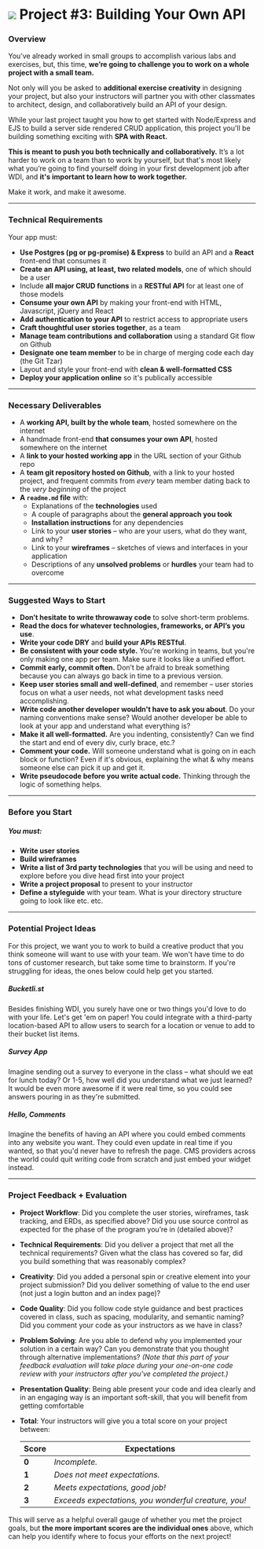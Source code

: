 # ![](https://ga-dash.s3.amazonaws.com/production/assets/logo-9f88ae6c9c3871690e33280fcf557f33.png) Project #3: Building Your Own API

### Overview

You’ve already worked in small groups to accomplish various labs and exercises, but, this time, **we’re going to challenge you to work on a whole project with a small team.**

Not only will you be asked to **additional exercise creativity** in designing your project, but also your instructors will partner you with other classmates to architect, design, and collaboratively build an API of your design.

While your last project taught you how to get started with Node/Express and EJS to build a server side rendered CRUD application, this project you'll be building something exciting with **SPA with React.**

**This is meant to push you both technically and collaboratively.** It’s a lot harder to work on a team than to work by yourself, but that's most likely what you’re going to find yourself doing in your first development job after WDI, and **it's important to learn how to work together.**

Make it work, and make it awesome.


---

### Technical Requirements

Your app must:

* **Use Postgres (pg or pg-promise) & Express** to build an API and a **React** front-end that consumes it
* **Create an API using, at least, two related models**, one of which should be a user
* Include **all major CRUD functions** in a **RESTful API** for at least one of those models
* **Consume your own API** by making your front-end with HTML, Javascript, jQuery and React
* **Add authentication to your API** to restrict access to appropriate users
* **Craft thoughtful user stories together**, as a team
* **Manage team contributions and collaboration** using a standard Git flow on Github
* **Designate one team member** to be in charge of merging code each day (the Git Tzar)
* Layout and style your front-end with **clean & well-formatted CSS**
* **Deploy your application online** so it's publically accessible


---

### Necessary Deliverables

* A **working API, built by the whole team**, hosted somewhere on the internet
* A handmade front-end **that consumes your own API**, hosted somewhere on the internet
* A **link to your hosted working app** in the URL section of your Github repo
* A **team git repository hosted on Github**, with a link to your hosted project, and frequent commits from _every_ team member dating back to the _very beginning_ of the project
* **A ``readme.md`` file** with:
    * Explanations of the **technologies** used
    * A couple of paragraphs about the **general approach you took**
    * **Installation instructions** for any dependencies
    * Link to your **user stories** – who are your users, what do they want, and why?
    * Link to your **wireframes** – sketches of  views and interfaces in your application
    * Descriptions of any **unsolved problems** or **hurdles** your team had to overcome


---

### Suggested Ways to Start

* **Don’t hesitate to write throwaway code** to solve short-term problems.
* **Read the docs for whatever technologies, frameworks, or API’s you use**.
* **Write your code DRY** and **build your APIs RESTful**.
* **Be consistent with your code style.** You're working in teams, but you're only making one app per team. Make sure it looks like a unified effort.
* **Commit early, commit often.** Don’t be afraid to break something because you can always go back in time to a previous version.
* **Keep user stories small and well-defined**, and remember – user stories focus on what a user needs, not what development tasks need accomplishing.
* **Write code another developer wouldn't have to ask you about**. Do your naming conventions make sense? Would another developer be able to look at your app and understand what everything is?
* **Make it all well-formatted.** Are you indenting, consistently? Can we find the start and end of every div, curly brace, etc.?
* **Comment your code.** Will someone understand what is going on in each block or function? Even if it's obvious, explaining the what & why means someone else can pick it up and get it.
* **Write pseudocode before you write actual code.** Thinking through the logic of something helps.


---

### Before you Start
##### You must:
* **Write user stories**
* **Build wireframes**
* **Write a list of 3rd party technologies** that you will be using and need to explore before you dive head first into your project
* **Write a project proposal** to present to your instructor
* **Define a styleguide** with your team. What is your directory structure going to look like etc. etc.


---

### Potential Project Ideas

For this project, we want you to work to build a creative product that you think someone will want to use with your team. We won't have time to do tons of customer research, but take some time to brainstorm. If you're struggling for ideas, the ones below could help get you started.

##### Bucketli.st
Besides finishing WDI, you surely have one or two things you'd love to do with your life. Let's get 'em on paper! You could integrate with a third-party location-based API to allow users to search for a location or venue to add to their bucket list items.

##### Survey App
Imagine sending out a survey to everyone in the class – what should we eat for lunch today? Or 1-5, how well did you understand what we just learned? It would be even more awesome if it were real time, so you could see answers pouring in as they're submitted.

##### Hello, Comments
Imagine the benefits of having an API where you could embed comments into any website you want. They could even update in real time if you wanted, so that you'd never have to refresh the page. CMS providers across the world could quit writing code from scratch and just embed your widget instead.

---

### Project Feedback + Evaluation

* __Project Workflow__: Did you complete the user stories, wireframes, task tracking, and ERDs, as specified above? Did you use source control as expected for the phase of the program you’re in (detailed above)?

* __Technical Requirements__: Did you deliver a project that met all the technical requirements? Given what the class has covered so far, did you build something that was reasonably complex?

* __Creativity__: Did you added a personal spin or creative element into your project submission? Did you deliver something of value to the end user (not just a login button and an index page)?

* __Code Quality__: Did you follow code style guidance and best practices covered in class, such as spacing, modularity, and semantic naming? Did you comment your code as your instructors as we have in class?

* __Problem Solving__: Are you able to defend why you implemented your solution in a certain way? Can you demonstrate that you thought through alternative implementations? _(Note that this part of your feedback evaluation will take place during your one-on-one code review with your instructors after you've completed the project.)_

* __Presentation Quality__: Being able present your code and idea clearly and in an engaging way is an important soft-skill, that you will benefit from getting comfortable  

* __Total__: Your instructors will give you a total score on your project between:

    Score | Expectations
    ----- | ------------
    **0** | _Incomplete._
    **1** | _Does not meet expectations._
    **2** | _Meets expectations, good job!_
    **3** | _Exceeds expectations, you wonderful creature, you!_

 This will serve as a helpful overall gauge of whether you met the project goals, but __the more important scores are the individual ones__ above, which can help you identify where to focus your efforts on the next project!